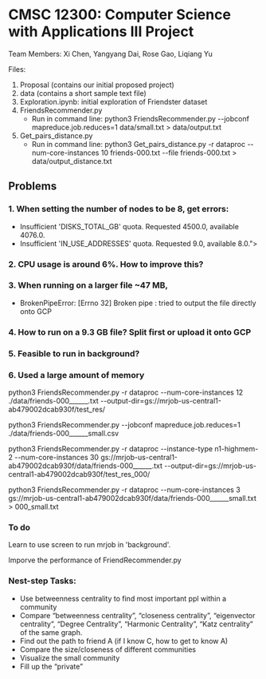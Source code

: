 # CMSC 12300: Computer Science with Applications III Project
Team Members: Xi Chen, Yangyang Dai, Rose Gao, Liqiang Yu

Files:
1. Proposal (contains our initial proposed project)
2. data (contains a short sample text file)
3. Exploration.ipynb: initial exploration of Friendster dataset
4. FriendsRecommender.py
	- Run in command line: python3 FriendsRecommender.py --jobconf mapreduce.job.reduces=1 data/small.txt > data/output.txt
5. Get_pairs_distance.py
	- Run in command line: python3 Get_pairs_distance.py -r dataproc --num-core-instances 10 friends-000.txt --file friends-000.txt > data/output_distance.txt
 

## Problems
### 1. When setting the number of nodes to be 8, get errors: 
 - Insufficient 'DISKS_TOTAL_GB' quota. Requested 4500.0, available 4076.0.
 - Insufficient 'IN_USE_ADDRESSES' quota. Requested 9.0, available 8.0.">

### 2. CPU usage is around 6%. How to improve this?

### 3. When running on a larger file ~47 MB, 

- BrokenPipeError: [Errno 32] Broken pipe
: tried to output the file directly onto GCP

### 4. How to run on a 9.3 GB file? Split first or upload it onto GCP

### 5. Feasible to run in background?

### 6. Used a large amount of memory

python3 FriendsRecommender.py -r dataproc --num-core-instances 12 ./data/friends-000______.txt --output-dir=gs://mrjob-us-central1-ab479002dcab930f/test_res/

python3 FriendsRecommender.py --jobconf mapreduce.job.reduces=1 ./data/friends-000______small.csv 


python3 FriendsRecommender.py -r dataproc --instance-type n1-highmem-2 --num-core-instances 30 gs://mrjob-us-central1-ab479002dcab930f/data/friends-000______.txt --output-dir=gs://mrjob-us-central1-ab479002dcab930f/test_res_000/

python3 FriendsRecommender.py -r dataproc --num-core-instances 3 gs://mrjob-us-central1-ab479002dcab930f/data/friends-000______small.txt > 000_small.txt

### To do

Learn to use screen to run mrjob in 'background'.

Imporve the performance of FriendRecommender.py




### Nest-step Tasks:
- Use betweenness centrality to find most important ppl within a community
- Compare “betweenness centrality”, “closeness centrality”, “eigenvector centrality”, “Degree Centrality”, “Harmonic Centrality”, “Katz centrality” of the same graph.
- Find out the path to friend A (if I know C, how to get to know A)
- Compare the size/closeness of different communities
- Visualize the small community
- Fill up the “private”
